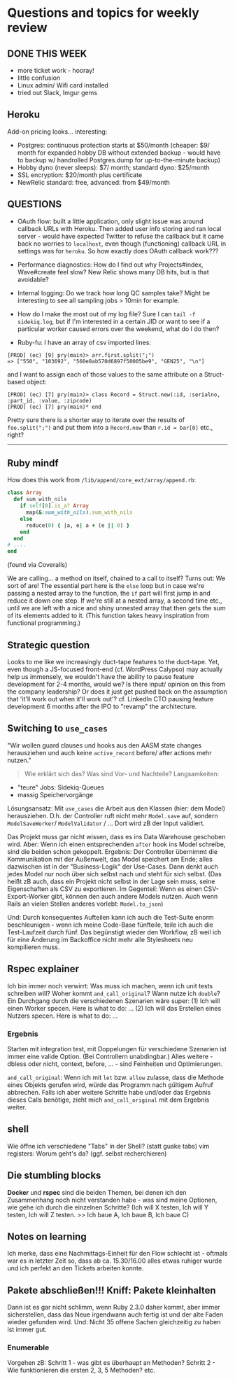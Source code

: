 # Questions and topics for weekly review

## DONE THIS WEEK
* more ticket work - hooray!
* little confusion
* Linux admin/ Wifi card installed
* tried out Slack, Imgur gems

## Heroku
Add-on pricing looks... interesting:

* Postgres: continuous protection starts at $50/month (cheaper: $9/
  month for expanded hobby DB without extended backup - would have to
  backup w/ handrolled Postgres.dump for up-to-the-minute backup)
* Hobby dyno (never sleeps): $7/ month; standard dyno: $25/month
* SSL encryption: $20/month plus certificate
* NewRelic standard: free, advanced: from $49/month

## QUESTIONS
* OAuth flow: built a little application, only slight issue was around
  callback URLs with Heroku. Then added user info storing and ran local
  server - would have expected Twitter to refuse the callback but it
  came back no worries to `localhost`, even though (functioning)
  callback URL in settings was for `heroku`. So how exactly does OAuth
  callback work???

* Performance diagnostics: How do I find out why Projects#index,
  Wave#create feel slow? New Relic shows many DB hits, but is that
  avoidable?

* Internal logging: Do we track how long QC samples take? Might be
  interesting to see all sampling jobs > 10min for example.

* How do I make the most out of my log file? Sure I can `tail -f
  sidekiq.log`, but if I'm interested in a certain JID or want to see if
  a particular worker caused errors over the weekend, what do I do then?

* Ruby-fu: I have an array of csv imported lines:
```
[PROD] (ec) [9] pry(main)> arr.first.split(";")
=> ["550", "103692", "560e8ab570d6897f50005be9", "GEN25", "\n"]
```

and I want to assign each of those values to the same attribute on a
Struct-based object:
```
[PROD] (ec) [7] pry(main)> class Record = Struct.new(:id, :serialno,
:part_id, :value, :zipcode)
[PROD] (ec) [7] pry(main)* end
```

Pretty sure there is a shorter way to iterate over the results of
`foo.split(";")` and put them into a `Record.new` than `r.id = bar[0]`
etc., right?

-------------

## Ruby mindf
How does this work from `/lib/append/core_ext/array/append.rb`:

``` ruby
class Array
  def sum_with_nils
    if self[0].is_a? Array
      map(&:sum_with_nils).sum_with_nils
    else
      reduce(0) { |a, e| a + (e || 0) }
    end
  end
# ....
end
```
(found via Coveralls)

We are calling... a method on itself, chained to a call to itself?
Turns out: We sort of are! The essential part here is the `else` loop
but in case we're passing a nested array to the function, the `if` part
will first jump in and reduce it down one step. If we're still at a
nested array, a second time etc., until we are left with a nice and
shiny unnested array that then gets the sum of its elements added to it.
(This function takes heavy inspiration from functional programming.)

## Strategic question
Looks to me like we increasingly duct-tape features to the duct-tape.
Yet, even though a JS-focused front-end (cf. WordPress Calypso) may
actually help us immensely, we wouldn't have the ability to pause
feature development for 2-4 months, would we? Is there input/ opinion on
this from the company leadership? Or does it just get pushed back on the
assumption that 'it'll work out when it'll work out'?
cf. LinkedIn CTO pausing feature development 6 months after the IPO to
"revamp" the architecture.

## Switching to `use_cases`
"Wir wollen guard clauses und hooks aus den AASM state changes
herausziehen und auch keine `active_record` before/ after actions mehr
nutzen."

> Wie erklärt sich das? Was sind Vor- und Nachteile?
Langsamkeiten:
* "teure" Jobs: Sidekiq-Queues
* massig Speichervorgänge

Lösungsansatz:
Mit `use_cases` die Arbeit aus den Klassen (hier: dem Model)
herausziehen. D.h. der Controller ruft nicht mehr `Model.save` auf,
sondern `ModelSaveWorker`/ `ModelValidator` / ... Dort wird zB der Input
validiert.

Das Projekt muss gar nicht wissen, dass es ins Data Warehouse geschoben
wird. Aber: Wenn ich einen entsprechenden `after` hook ins Model schreibe,
sind die beiden schon gekoppelt.
Ergebnis: Der Controller übernimmt die Kommunikation mit der Außenwelt,
das Model speichert am Ende; alles dazwischen ist in der
"Business-Logik" der Use-Cases. Dann denkt auch jedes Model nur noch
über sich selbst nach und steht für sich selbst.
(Das heißt zB auch, dass ein Projekt nicht selbst in der Lage sein
muss, seine Eigenschaften als CSV zu exportieren. Im Gegenteil: Wenn es
einen CSV-Export-Worker gibt, können den auch andere Models nutzen. Auch
wenn Rails an vielen Stellen anderes vorlebt: `Model.to_json`)

Und: Durch konsequentes Aufteilen kann ich auch die Test-Suite enorm
beschleunigen - wenn ich meine Code-Base fünfteile, teile ich auch die
Test-Laufzeit durch fünf. Das begünstigt wieder den Workflow, zB weil
ich für eine Änderung im Backoffice nicht mehr alle Stylesheets neu
kompilieren muss.

## Rspec explainer
Ich bin immer noch verwirrt: Was muss ich machen, wenn ich unit tests
schreiben will? Woher kommt `and_call_original`? Wann nutze ich
`double`? Ein Durchgang durch die verschiedenen Szenarien wäre super:
(1) Ich will einen Worker specen. Here is what to do: ...
(2) Ich will das Erstellen eines Nutzers specen. Here is what to do:
...

### Ergebnis
Starten mit integration test, mit Doppelungen für verschiedene Szenarien
ist immer eine valide Option. (Bei Controllern unabdingbar.)
Alles weitere - dbless oder nicht, context, before, ... - sind
Feinheiten und Optimierungen.

`and_call_original`: Wenn ich mit `let` bzw. `allow` zulasse, dass die
Methode eines Objekts gerufen wird, würde das Programm nach gültigem
Aufruf abbrechen. Falls ich aber weitere Schritte habe und/oder das
Ergebnis dieses Calls benötige, zieht mich `and_call_original` mit dem
Ergebnis weiter.

## shell
Wie öffne ich verschiedene "Tabs" in der Shell? (statt guake tabs)
vim registers: Worum geht's da? (ggf. selbst recherchieren)

## Die stumbling blocks
**Docker** und **rspec** sind die beiden Themen, bei denen ich den
Zusammenhang noch nicht verstanden habe - was sind meine Optionen, wie
gehe ich durch die einzelnen Schritte? (Ich will X testen, Ich will Y
testen, Ich will Z testen. >> Ich baue A, Ich baue B, Ich baue C)

## Notes on learning
Ich merke, dass eine Nachmittags-Einheit für den Flow schlecht ist -
oftmals war es in letzter Zeit so, dass ab ca. 15.30/16.00 alles etwas
ruhiger wurde und ich perfekt an den Tickets arbeiten konnte.

## Pakete abschließen!!! Kniff: Pakete kleinhalten
Dann ist es gar nicht schlimm, wenn Ruby 2.3.0 daher kommt, aber immer
sicherstellen, dass das Neue irgendwann auch fertig ist und der alte
Faden wieder gefunden wird. Und: Nicht 35 offene Sachen gleichzeitig zu
haben ist immer gut.

### Enumerable
Vorgehen zB: Schritt 1 - was gibt es überhaupt an Methoden? Schritt 2 -
Wie funktionieren die ersten 2, 3, 5 Methoden? etc.
